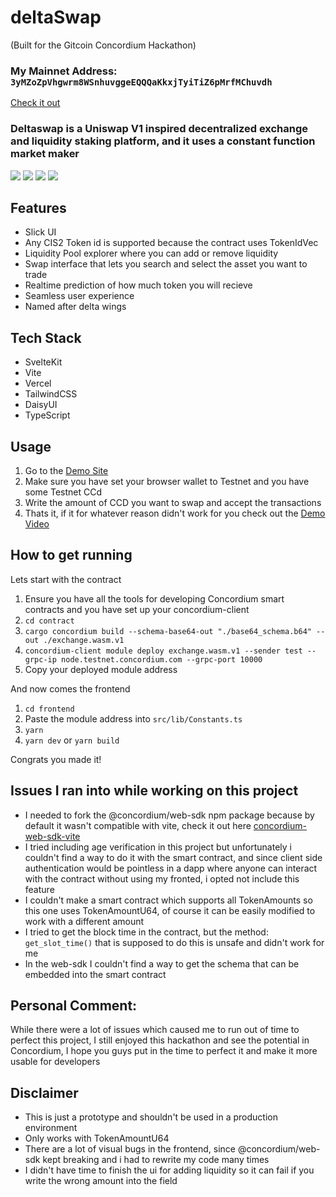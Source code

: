 # deltaSwap
(Built for the Gitcoin Concordium Hackathon)

### My Mainnet Address: ```3yMZoZpVhgwrm8WSnhuvggeEQQQaKkxjTyiTiZ6pMrfMChuvdh```

[Check it out](https://delta-swap.vercel.app)

### Deltaswap is a Uniswap V1 inspired decentralized exchange and liquidity staking platform, and it uses a constant function market maker

[![](https://s9.gifyu.com/images/image55172a3659d42b9d.png)](https://gifyu.com/image/S7H4c)
[![](https://s3.gifyu.com/images/image7689320c50921740.png)](https://gifyu.com/image/S7H4i)
[![](https://s3.gifyu.com/images/imageb4180549bbad9773.png)](https://gifyu.com/image/S7H4D)
[![](https://s9.gifyu.com/images/image4f8abda9469f0a21.png)](https://gifyu.com/image/S7H4e)

## Features
- Slick UI
- Any CIS2 Token id is supported because the contract uses TokenIdVec
- Liquidity Pool explorer where you can add or remove liquidity
- Swap interface that lets you search and select the asset you want to trade
- Realtime prediction of how much token you will recieve
- Seamless user experience
- Named after delta wings

## Tech Stack
- SvelteKit
- Vite
- Vercel
- TailwindCSS
- DaisyUI
- TypeScript

## Usage

1. Go to the [Demo Site](https://delta-swap.vercel.app)
2. Make sure you have set your browser wallet to Testnet and you have some Testnet CCd
3. Write the amount of CCD you want to swap and accept the transactions
4. Thats it, if it for whatever reason didn't work for you check out the [Demo Video](https://www.youtube.com/watch?v=DWxYKzcof2k)

## How to get running

Lets start with the contract

1. Ensure you have all the tools for developing Concordium smart contracts and you have set up your concordium-client
2. ```cd contract```
3. ```cargo concordium build --schema-base64-out "./base64_schema.b64" --out ./exchange.wasm.v1```
4. ```concordium-client module deploy exchange.wasm.v1 --sender test --grpc-ip node.testnet.concordium.com --grpc-port 10000```
5. Copy your deployed module address

And now comes the frontend

1. ```cd frontend```
2. Paste the module address into ```src/lib/Constants.ts```
3. ```yarn```
4. ```yarn dev``` or ```yarn build```

Congrats you made it!

## Issues I ran into while working on this project
- I needed to fork the @concordium/web-sdk npm package because by default it wasn't compatible with vite, check it out here [concordium-web-sdk-vite](https://www.npmjs.com/package/concordium-web-sdk-vite)
- I tried including age verification in this project but unfortunately i couldn't find a way to do it with the smart contract, and since client side authentication would be pointless in a dapp where anyone can interact with the contract without using my fronted, i opted not include this feature
- I couldn't make a smart contract which supports all TokenAmounts so this one uses TokenAmountU64, of course it can be easily modified to work with a different amount
- I tried to get the block time in the contract, but the method: ```get_slot_time()``` that is supposed to do this is unsafe and didn't work for me
- In the web-sdk I couldn't find a way to get the schema that can be embedded into the smart contract

## Personal Comment:
While there were a lot of issues which caused me to run out of time to perfect this project, I still enjoyed this hackathon and see the potential in Concordium, I hope you guys put in the time to perfect it and make it more usable for developers

## Disclaimer
- This is just a prototype and shouldn't be used in a production environment
- Only works with TokenAmountU64
- There are a lot of visual bugs in the frontend, since @concordium/web-sdk kept breaking and i had to rewrite my code many times
- I didn't have time to finish the ui for adding liquidity so it can fail if you write the wrong amount into the field


